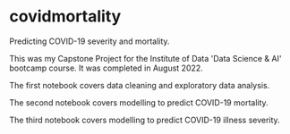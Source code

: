 # covidmortality
Predicting COVID-19 severity and mortality.

This was my Capstone Project for the Institute of Data 'Data Science & AI' bootcamp course. It was completed in August 2022. 

The first notebook covers data cleaning and exploratory data analysis.

The second notebook covers modelling to predict COVID-19 mortality. 

The third notebook covers modelling to predict COVID-19 illness severity. 
